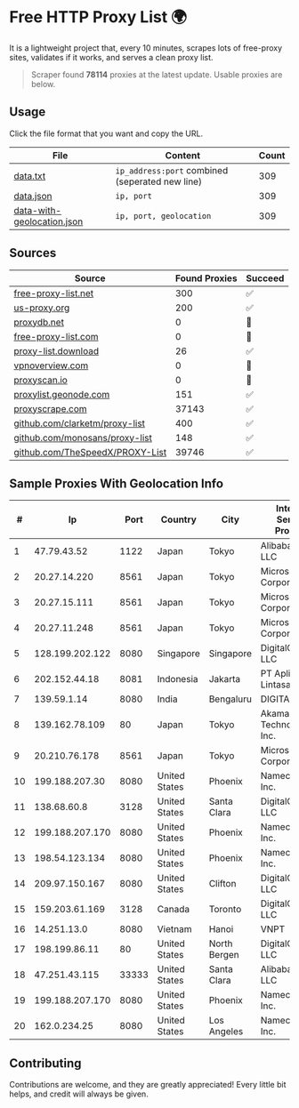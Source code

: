 
# Free HTTP Proxy List 🌍

It is a lightweight project that, every 10 minutes, scrapes lots of free-proxy sites, validates if it works, and serves a clean proxy list.


> Scraper found **78114** proxies at the latest update. Usable proxies are below.

## Usage

Click the file format that you want and copy the URL.


|File|Content|Count|
|----|-------|-----|
|[data.txt](https://raw.githubusercontent.com/themiralay/Proxy-List-World/master/data.txt)|`ip_address:port` combined (seperated new line)|309|
|[data.json](https://raw.githubusercontent.com/themiralay/Proxy-List-World/master/data.json)|`ip, port`|309|
|[data-with-geolocation.json](https://raw.githubusercontent.com/themiralay/Proxy-List-World/master/data-with-geolocation.json)|`ip, port, geolocation`|309|

## Sources

|Source|Found Proxies|Succeed|
|------|-------------|-------|
|[free-proxy-list.net](https://free-proxy-list.net)|300|✅|
|[us-proxy.org](https://www.us-proxy.org)|200|✅|
|[proxydb.net](http://proxydb.net)|0|🚫|
|[free-proxy-list.com](https://free-proxy-list.com/?page=&port=&type%5B%5D=http&type%5B%5D=https&up_time=0&search=Search)|0|🚫|
|[proxy-list.download](https://www.proxy-list.download/HTTP)|26|✅|
|[vpnoverview.com](https://vpnoverview.com/privacy/anonymous-browsing/free-proxy-servers)|0|🚫|
|[proxyscan.io](https://www.proxyscan.io)|0|🚫|
|[proxylist.geonode.com](https://proxylist.geonode.com/api/proxy-list?limit=300&page=1&sort_by=lastChecked&sort_type=desc&protocols=http,https)|151|✅|
|[proxyscrape.com](https://api.proxyscrape.com/v2/?request=displayproxies&protocol=http&timeout=10000&country=all&ssl=all&anonymity=all)|37143|✅|
|[github.com/clarketm/proxy-list](https://raw.githubusercontent.com/clarketm/proxy-list/master/proxy-list-raw.txt)|400|✅|
|[github.com/monosans/proxy-list](https://raw.githubusercontent.com/monosans/proxy-list/main/proxies/http.txt)|148|✅|
|[github.com/TheSpeedX/PROXY-List](https://raw.githubusercontent.com/TheSpeedX/PROXY-List/master/http.txt)|39746|✅|


## Sample Proxies With Geolocation Info

|#|Ip|Port|Country|City|Internet Service Provider|
|-|--|----|-------|----|-------------------------|
|1|47.79.43.52|1122|Japan|Tokyo|Alibaba.com LLC|
|2|20.27.14.220|8561|Japan|Tokyo|Microsoft Corporation|
|3|20.27.15.111|8561|Japan|Tokyo|Microsoft Corporation|
|4|20.27.11.248|8561|Japan|Tokyo|Microsoft Corporation|
|5|128.199.202.122|8080|Singapore|Singapore|DigitalOcean, LLC|
|6|202.152.44.18|8081|Indonesia|Jakarta|PT Aplikanusa Lintasarta|
|7|139.59.1.14|8080|India|Bengaluru|DIGITALOCEAN|
|8|139.162.78.109|80|Japan|Tokyo|Akamai Technologies, Inc.|
|9|20.210.76.178|8561|Japan|Tokyo|Microsoft Corporation|
|10|199.188.207.30|8080|United States|Phoenix|Namecheap, Inc.|
|11|138.68.60.8|3128|United States|Santa Clara|DigitalOcean, LLC|
|12|199.188.207.170|8080|United States|Phoenix|Namecheap, Inc.|
|13|198.54.123.134|8080|United States|Phoenix|Namecheap, Inc.|
|14|209.97.150.167|8080|United States|Clifton|DigitalOcean, LLC|
|15|159.203.61.169|3128|Canada|Toronto|DigitalOcean, LLC|
|16|14.251.13.0|8080|Vietnam|Hanoi|VNPT|
|17|198.199.86.11|80|United States|North Bergen|DigitalOcean, LLC|
|18|47.251.43.115|33333|United States|Santa Clara|Alibaba Cloud LLC|
|19|199.188.207.170|8080|United States|Phoenix|Namecheap, Inc.|
|20|162.0.234.25|8080|United States|Los Angeles|Namecheap, Inc.|



## Contributing

Contributions are welcome, and they are greatly appreciated! Every
little bit helps, and credit will always be given.

